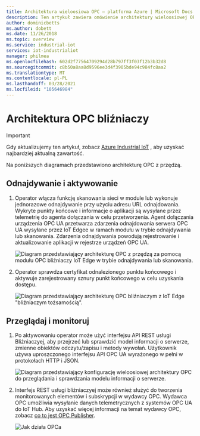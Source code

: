 ```yaml
---
title: Architektura wieloosiowa OPC — platforma Azure | Microsoft Docs
description: Ten artykuł zawiera omówienie architektury wieloosiowej OPC. Opisano w nim sposób odnajdywania, aktywacji, przeglądania i monitorowania serwera.
author: dominicbetts
ms.author: dobett
ms.date: 11/26/2018
ms.topic: overview
ms.service: industrial-iot
services: iot-industrialiot
manager: philmea
ms.openlocfilehash: 602d2f77564709294d28b797ff3f03f12b3b32d8
ms.sourcegitcommit: c8b50a8aa8d9596ee3d4f3905bde94c984fc8aa2
ms.translationtype: MT
ms.contentlocale: pl-PL
ms.lasthandoff: 03/28/2021
ms.locfileid: "105646984"
---
```

# <a name="opc-twin-architecture"></a>Architektura OPC bliźniaczy

> [!IMPORTANT]
> Gdy aktualizujemy ten artykuł, zobacz [Azure Industrial IoT](https://azure.github.io/Industrial-IoT/) , aby uzyskać najbardziej aktualną zawartość.

Na poniższych diagramach przedstawiono architekturę OPC z przędzą.

## <a name="discover-and-activate"></a>Odnajdywanie i aktywowanie

1. Operator włącza funkcję skanowania sieci w module lub wykonuje jednorazowe odnajdywanie przy użyciu adresu URL odnajdowania. Wykryte punkty końcowe i informacje o aplikacji są wysyłane przez telemetrię do agenta dołączania w celu przetworzenia.  Agent dołączania urządzenia OPC UA przetwarza zdarzenia odnajdowania serwera OPC UA wysyłane przez IoT Edgee w ramach modułu w trybie odnajdywania lub skanowania. Zdarzenia odnajdywania powodują rejestrowanie i aktualizowanie aplikacji w rejestrze urządzeń OPC UA.

   ![Diagram przedstawiający architekturę OPC z przędzą za pomocą modułu OPC bliźniaczy IoT Edge w trybie odnajdywania lub skanowania.](media/overview-opc-twin-architecture/opc-twin1.png)

1. Operator sprawdza certyfikat odnalezionego punktu końcowego i aktywuje zarejestrowany sznury punkt końcowego w celu uzyskania dostępu. 

   ![Diagram przedstawiający architekturę OPC bliźniaczym z IoT Edge "bliźniaczym tożsamością".](media/overview-opc-twin-architecture/opc-twin2.png)

## <a name="browse-and-monitor"></a>Przeglądaj i monitoruj

1. Po aktywowaniu operator może użyć interfejsu API REST usługi Bliźniaczyej, aby przejrzeć lub sprawdzić model informacji o serwerze, zmienne obiektów odczytu/zapisu i metody wywołań.  Użytkownik używa uproszczonego interfejsu API OPC UA wyrażonego w pełni w protokołach HTTP i JSON.

   ![Diagram przedstawiający konfigurację wieloosiowej architektury OPC do przeglądania i sprawdzania modelu informacji o serwerze.](media/overview-opc-twin-architecture/opc-twin3.png)

1. Interfejs REST usługi bliźniaczyej może również służyć do tworzenia monitorowanych elementów i subskrypcji w wydawcy OPC. Wydawca OPC umożliwia wysyłanie danych telemetrycznych z systemów OPC UA do IoT Hub. Aby uzyskać więcej informacji na temat wydawcy OPC, zobacz [co to jest OPC Publisher](overview-opc-publisher.md).

   ![Jak działa OPCa](media/overview-opc-twin-architecture/opc-twin4.png)
